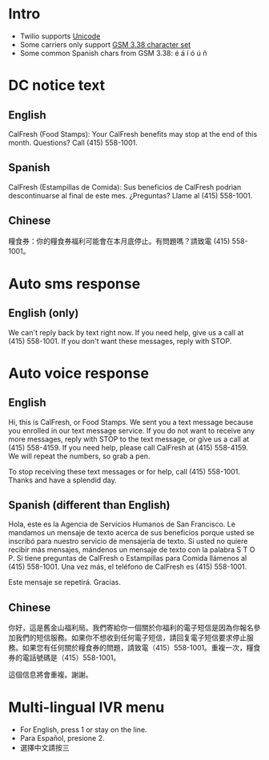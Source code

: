 # Intro
- Twilio supports [Unicode](http://en.wikipedia.org/wiki/Unicode)
- Some carriers only support [GSM 3.38 character set](http://en.wikipedia.org/wiki/GSM_03.38)
- Some common Spanish chars from GSM 3.38: é á í ó ú ñ

# DC notice text

## English
CalFresh (Food Stamps): Your CalFresh benefits may stop at the end of this month. Questions? Call (415) 558-1001.

## Spanish
CalFresh (Estampillas de Comida): Sus beneficios de CalFresh podrìan descontinuarse al final de este mes. ¿Preguntas? Llame al (415) 558-1001.

## Chinese
糧食券：你的糧食券福利可能會在本月底停止。有問題嗎？請致電 (415) 558-1001。

# Auto sms response

## English (only)
We can't reply back by text right now. If you need help, give us a call at (415) 558-1001. If you don't want these messages, reply with STOP.

# Auto voice response

## English
Hi, this is CalFresh, or Food Stamps. We sent you a text message because you enrolled in our text message service. If you do not want to receive any more messages, reply with STOP to the text message, or give us a call at (415) 558-4159. If you need help, please call CalFresh at (415) 558-4159. We will repeat the numbers, so grab a pen.

To stop receiving these text messages or for help, call (415) 558-1001. Thanks and have a splendid day.

## Spanish (different than English)
Hola, este es la Agencia de Servicios Humanos de San Francisco. Le mandamos un mensaje de texto acerca de sus beneficios porque usted se inscribó para nuestro servicio de mensajería de texto. Si usted no quiere recibir más mensajes, mándenos un mensaje de texto con la palabra S T O P. Si tiene preguntas de CalFresh o Estampillas para Comida llámenos al (415) 558-1001. Una vez más, el teléfono de CalFresh es (415) 558-1001.

Este mensaje se repetirá. Gracias.

## Chinese
你好，這是舊金山福利局。我們寄給你一個關於你福利的電子短信是因為你報名參加我們的短信服務。如果你不想收到任何電子短信，請回复電子短信要求停止服務。如果您有任何關於糧食券的問題，請致電（415）558-1001。重複一次，糧食券的電話號碼是（415）558-1001。

這個信息將會重複。謝謝。

# Multi-lingual IVR menu
- For English, press 1 or stay on the line.
- Para Español, presione 2.
- 選擇中文請按三
